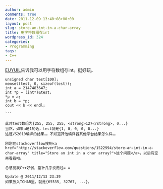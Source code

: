 ```yaml
---
author: admin
comments: true
date: 2011-12-09 13:40:08+00:00
layout: post
slug: store-an-int-in-a-char-array
title: 用字符数组存int
wordpress_id: 324
categories:
- Programming
tags:
- C++
---
```


[EUYUIL](http://euyuil.com)告诉我可以用字符数组存int。挺好玩。

    
    
    unsigned char test[100];
    memset(test, 0, sizeof(test));
    int a = 2147483647;
    int *p = (int*)&test;
    *p = a;
    int b = *p;
    cout << b << endl;
    
    ```
    
    此时test数组为{255, 255, 255, <strong>127</strong>, 0...}
    当然，如果a是1的话，test就是{1, 0, 0, 0, 0...}
    这是VS2010编译的结果。。不知道其他编译器其他平台结果怎么样。。
    
    刚刚在stackoverflow搜到<a href="http://stackoverflow.com/questions/1522994/store-an-int-in-a-char-array" title="Store an int in a char array?">这个问题</a>，以后有空再看看吧。
    
    总感觉我C++好弱，指针几乎没用过= =
    
    Update @ 2011/12/13 23:39
    如果放入TCHAR里，就是{65535, 32767, ...}。
